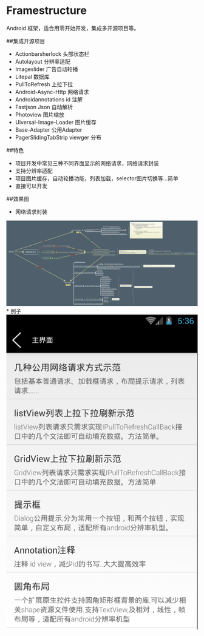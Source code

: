 

# Framestructure
Android 框架，适合用零开始开发，集成多开源项目等。


##集成开源项目
* Actionbarsherlock 头部状态栏
* Autolayout 分辨率适配
* Imageslider 广告自动轮播
* Litepal 数据库
* PullToRefresh 上拉下拉
* Android-Async-Http 网络请求
* Androidannotations id 注解
* Fastjson Json 自动解析
* Photoview 图片缩放
* Uiversal-Image-Loader 图片缓存
* Base-Adapter 公用Adapter
* PagerSlidingTabStrip  viewger 分布

##特色
* 项目开发中常见三种不同界面显示的网络请求，网络请求封装
* 支持分辨率适配
* 项目图片缓存，自动轮播功能，列表加载，selector图片切换等...简单
* 直接可以开发



##效果图
* 网络请求封装
<img src="http.bmp" width="720px"/>
* 例子
<img src="home.png" width="720px"/>




